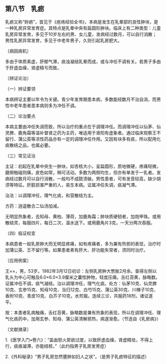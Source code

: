 ## 第八节　乳疬

乳疬又称“妳疬”，首见于《疮疡经验全书》，本病是发生在乳晕部的良性肿块，是一种乳房异常发育症。其特点是乳晕中央有扁圆形肿块。临床上有二种类型：儿童乳房异常发育，多见于10岁左右的男、女儿童，发病经过数月，可以自行消散；男性乳房异常发育，多见于中老年男子，久则引起乳房肥大。

〔病因病机〕

多由于体质素虚，肝郁气滞，痰浊凝结乳晕而成，或与冲任不调有关。若男子多由于肝虚血燥，肾虚精亏而致。

〔辨证论治〕

（一）辨证要领

本病辨证主要以年令为关键。青少年发育期患本病，多数能经数月不治自消，而男性中老年患者患本病则多为冲任不调。

（二）论治要点

本病主要由冲任失调而致，所以治疗的重点在于调理冲任。而调理冲任以仙茅、仙灵脾、鹿角霜等温补督肾之药为主药，唯适用于肾阳有虚象者。通过临床观察王不留行、蒲公英等凉性药品亦有一定的调理冲任作用。又因有块多有痰，所以配用化痰散结之品，也属必要。

（三）常见证治

主证：初起在乳晕中央生一肿块，如杏核大小，呈扁圆形，质地微硬，疼痛轻微，磨擦触碰则痛，皮色如常，稍可活动。多数为两侧均生，但亦有单发于一乳者。发病经过数月可以自行消散，一般均不成脓溃破。男性患者，可有发音较高，缺少胡须等特征。肝脏损害严重的人，易生本病。证属冲任失调，痰凝气滞。

治法：以调理冲任，理气化痰，和营散结为主。

方药：逍遥散合二仙汤加减。

无明显热象者，去知母、黄柏、薄荷，加鹿角霜；肿块质硬韧者，加炮甲珠。或用散结灵，每服四片，每日二次，温水送下。或用鹿角片3克，一天分两次吞服。

（四）临证权变

本病患者一般乳房肿大而无明显疼痛，如有疼痛者，多为兼有热邪的表现，治疗时加蒲公英、王不留行等。如果患者素有肝大、肝功能失常者，须同时治疗。

〔应用例案〕

王××，男，53岁。1982年3月12日初诊：左侧乳房肿大憋胀2月余。查得左侧以乳头为中心可触及6.0×6.0×3.9厘米之囊性肿物，轻度压痛。舌红苔黄，脉略数。证属冲任不调，痰气凝结。治以调理冲任，理气化痰。处方：仙茅10克、仙灵脾10克、玄参15克、知母10克、当归12克、白芍15克、蒲公英30克、川楝子10克、香附10克、青皮10克、白芥子10克，水煎服。连续三诊，共服药18剂，诸证遂平。

按：本患者乳病触痛，舌红苔黄，脉略数是兼有热象的表现，所以在调理冲任、理气化痰药中，加用玄参、知母、蒲公英清解邪热，病遂渐愈。（节选自《乳房病》）

〔文献摘录〕

1.《医学入门•卷六》：“盖由怒火房欲过度，以致肝虚血燥，肾虚精怯，不得上行，痰痕凝滞，亦能结核，”（此约指男子乳房发育症）

2.《外科秘录》“男子乳房忽然壅肿如妇人之状”。（是男子乳疬特征的描述）
